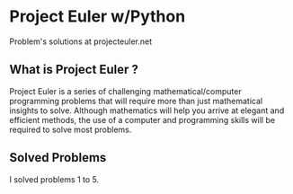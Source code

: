 # Project Euler w/Python
Problem's solutions at projecteuler.net
## What is Project Euler ?

Project Euler is a series of challenging mathematical/computer programming problems that will require more than just mathematical insights to solve. Although mathematics will help you arrive at elegant and efficient methods, the use of a computer and programming skills will be required to solve most problems.

## Solved Problems
I solved problems 1 to 5.
